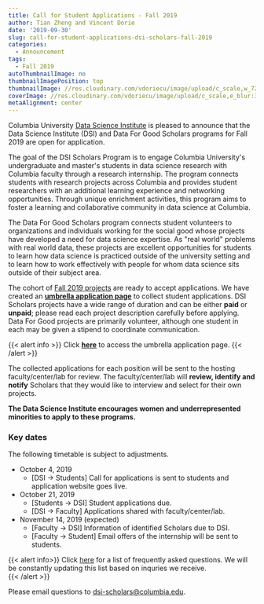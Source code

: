 ```yaml
---
title: Call for Student Applications - Fall 2019
author: Tian Zheng and Vincent Dorie
date: '2019-09-30'
slug: call-for-student-applications-dsi-scholars-fall-2019
categories:
  - Announcement
tags:
  - Fall 2019
autoThumbnailImage: no
thumbnailImagePosition: top
thumbnailImage: //res.cloudinary.com/vdoriecu/image/upload/c_scale,w_720/v1569954028/opencall_fall2019_so51mh.png
coverImage: //res.cloudinary.com/vdoriecu/image/upload/c_scale,e_blur:300,w_800/v1569954028/opencall_fall2019_so51mh.png
metaAlignment: center
---
```

Columbia University [Data Science Institute](http://datascience.columbia.edu/) is pleased to announce that the Data Science Institute (DSI) and Data For Good Scholars programs for Fall 2019 are open for application.

The goal of the DSI Scholars Program is to engage Columbia University's undergraduate and master's students in data science research with Columbia faculty through a research internship. The program connects students with research projects across Columbia and provides student researchers with an additional learning experience and networking opportunities. Through unique enrichment activities, this program aims to foster a learning and collaborative community in data science at Columbia.

The Data For Good Scholars program connects student volunteers to organizations and individuals working for the social good whose projects have developed a need for data science expertise. As "real world" problems with real world data, these projects are excellent opportunities for students to learn how data science is practiced outside of the university setting and to learn how to work effectively with people for whom data science sits outside of their subject area.

<!--more-->
The cohort of [Fall 2019 projects](https://cu-dsi-scholars.github.io/DSI-scholars/categories/project-fall-2019/) are ready to accept applications. We have created an [**umbrella application page**](https://forms.gle/4ZwYdnpkbTcHE63s7) to collect student applications. DSI Scholars projects have a wide range of duration and can be either **paid** or **unpaid**; please read each project description carefully before applying. Data For Good projects are primarily volunteer, although one student in each may be given a stipend to coordinate communication.

{{< alert info >}}
Click [**here**](https://forms.gle/4ZwYdnpkbTcHE63s7) to access the umbrella application page. 
{{< /alert >}}

The collected applications for each position will be sent to the hosting faculty/center/lab for review. The faculty/center/lab will **review, identify and notify** Scholars that they would like to interview and select for their own projects. 

**The Data Science Institute encourages women and underrepresented minorities to apply to these programs.**

### Key dates 

The following timetable is subject to adjustments. 

+ October 4, 2019
    + [DSI -> Students] Call for applications is sent to students and application website goes live.
+ October 21, 2019
    + [Students -> DSI] Student applications due.
    + [DSI -> Faculty] Applications shared with faculty/center/lab.
+ November 14, 2019 (expected)
    + [Faculty -> DSI] Information of identified Scholars due to DSI.
    + [Faculty -> Student] Email offers of the internship will be sent to students.
    
{{< alert info>}}
Click [here](/page/faq2019) for a list of frequently asked questions. We will be constantly updating this list based on inquries we receive.  
{{< /alert >}}

Please email questions to <dsi-scholars@columbia.edu>.
